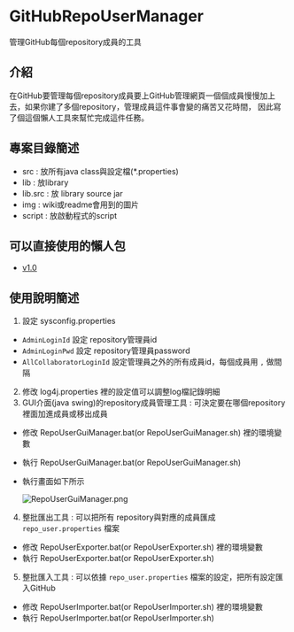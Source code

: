 GitHubRepoUserManager
=====================

管理GitHub每個repository成員的工具

介紹
----

在GitHub要管理每個repository成員要上GitHub管理網頁一個個成員慢慢加上去，如果你建了多個repository，管理成員這件事會變的痛苦又花時間，
因此寫了個這個懶人工具來幫忙完成這件任務。

專案目錄簡述
-----------
*   src : 放所有java class與設定檔(*.properties)
*   lib : 放library
*   lib.src : 放 library source jar
*   img : wiki或readme會用到的圖片
*   script : 放啟動程式的script

可以直接使用的懶人包
---------------------
*   [v1.0](https://github.com/cloudtu/GitHubRepoUserManager/releases/download/v1.0/GitHubRepoUserManager_v1.0.zip)

使用說明簡述
-----------
1.   設定 sysconfig.properties
  *   `AdminLoginId` 設定 repository管理員id
  *   `AdminLoginPwd` 設定 repository管理員password
  *   `AllCollaboratorLoginId` 設定管理員之外的所有成員id，每個成員用 `,` 做間隔
2.   修改 log4j.properties 裡的設定值可以調整log檔記錄明細  
3.   GUI介面(java swing)的repository成員管理工具 : 可決定要在哪個repository裡面加進成員或移出成員
  *   修改 RepoUserGuiManager.bat(or RepoUserGuiManager.sh) 裡的環境變數
  *   執行 RepoUserGuiManager.bat(or RepoUserGuiManager.sh)
  *   執行畫面如下所示

      ![RepoUserGuiManager.png](https://raw.github.com/cloudtu/GitHubRepoUserManager/master/img/RepoUserGuiManager.png)
4.   整批匯出工具 : 可以把所有 repository與對應的成員匯成 `repo_user.properties` 檔案
  *   修改 RepoUserExporter.bat(or RepoUserExporter.sh) 裡的環境變數
  *   執行 RepoUserExporter.bat(or RepoUserExporter.sh)
5.   整批匯入工具 : 可以依據 `repo_user.properties` 檔案的設定，把所有設定匯入GitHub  
  *   修改 RepoUserImporter.bat(or RepoUserImporter.sh) 裡的環境變數
  *   執行 RepoUserImporter.bat(or RepoUserImporter.sh)
